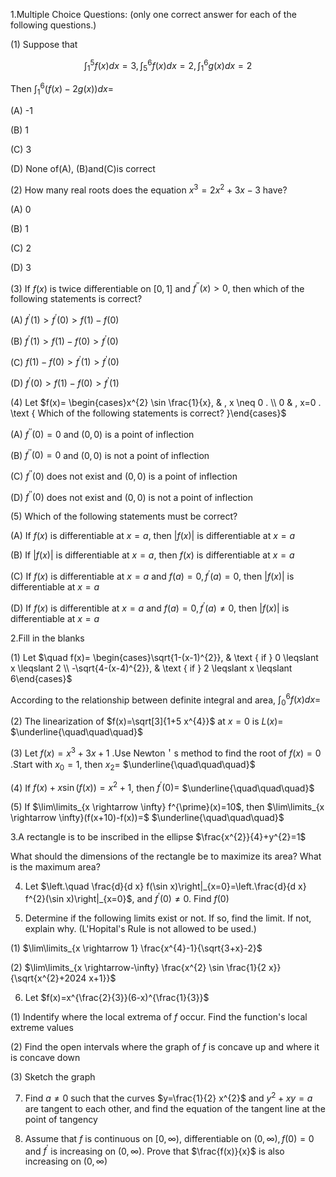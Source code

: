1.Multiple Choice Questions: (only one correct answer for each of the following questions.)

(1) Suppose that

$$
\int_{1}^{5} f(x) d x=3, \int_{5}^{6} f(x) d x=2, \int_{1}^{6} g(x) d x=2
$$

Then $\int_{1}^{6}(f(x)-2 g(x)) d x=$

(A) -1

(B) 1

(C) 3

(D) None of(A), (B)and(C)is correct

(2) How many real roots does the equation $x^{3}=2 x^{2}+3 x-3$ have?

(A) 0

(B) 1

(C) 2

(D) 3

(3) If $f(x)$ is twice differentiable on $[0,1]$ and $f^{\prime \prime}(x)>0$, then which of the following statements is correct?

(A) $f^{\prime}(1)>f^{\prime}(0)>f(1)-f(0)$

(B) $f^{\prime}(1)>f(1)-f(0)>f^{\prime}(0)$

(C) $f(1)-f(0)>f^{\prime}(1)>f^{\prime}(0)$

(D) $f^{\prime}(0)>f(1)-f(0)>f^{\prime}(1)$

(4) Let $f(x)= \begin{cases}x^{2} \sin \frac{1}{x}, & , x \neq 0 . \\ 0 & , x=0 . \text { Which of the following statements is correct? }\end{cases}$

(A) $f^{\prime \prime}(0)=0$ and $(0,0)$ is a point of inflection

(B) $f^{\prime \prime}(0)=0$ and $(0,0)$ is not a point of inflection

(C) $f^{\prime \prime}(0)$ does not exist and $(0,0)$ is a point of inflection

(D) $f^{\prime \prime}(0)$ does not exist and $(0,0)$ is not a point of inflection

(5) Which of the following statements must be correct?

(A) If $f(x)$ is differentiable at $x=a$, then $|f(x)|$ is differentiable at $x=a$

(B) If $|f(x)|$ is differentiable at $x=a$, then $f(x)$ is differentiable at $x=a$

(C) If $f(x)$ is differentiable at $x=a$ and $f(a)=0, f^{\prime}(a)=0$, then $|f(x)|$ is differentiable at $x=a$

(D) If $f(x)$ is differentible at $x=a$ and $f(a)=0, f^{\prime}(a) \neq 0$, then $|f(x)|$ is differentiable at $x=a$

2.Fill in the blanks

(1) Let $\quad f(x)= \begin{cases}\sqrt{1-(x-1)^{2}}, & \text { if } 0 \leqslant x \leqslant 2 \\ -\sqrt{4-(x-4)^{2}}, & \text { if } 2 \leqslant x \leqslant 6\end{cases}$

According to the relationship between definite integral and area,  $\int_{0}^{6} f(x) d x=$

(2) The linearization of $f(x)=\sqrt[3]{1+5 x^{4}}$ at $x=0$ is $L(x)=$ $\underline{\quad\quad\quad}$

(3) Let $f(x)=x^{3}+3 x+1$ .Use Newton＇s method to find the root of $f(x)=0$ .Start with $x_{0}=1$, then $x_{2}=$ $\underline{\quad\quad\quad}$

(4) If $f(x)+x \sin (f(x))=x^{2}+1$, then $f^{\prime}(0)=$ $\underline{\quad\quad\quad}$

(5) If $\lim\limits_{x \rightarrow \infty} f^{\prime}(x)=10$, then $\lim\limits_{x \rightarrow \infty}(f(x+10)-f(x))=$ $\underline{\quad\quad\quad}$

3.A rectangle is to be inscribed in the ellipse $\frac{x^{2}}{4}+y^{2}=1$

What should the dimensions of the rectangle be to maximize its area? What is the maximum area?

4. Let $\left.\quad \frac{d}{d x} f(\sin x)\right|_{x=0}=\left.\frac{d}{d x} f^{2}(\sin x)\right|_{x=0}$, and $f^{\prime}(0) \neq 0$. Find $f(0)$

5. Determine if the following limits exist or not. If so, find the limit. If not, explain why. (L'Hopital's Rule is not allowed to be used.)

(1) $\lim\limits_{x \rightarrow 1} \frac{x^{4}-1}{\sqrt{3+x}-2}$

(2) $\lim\limits_{x \rightarrow-\infty} \frac{x^{2} \sin \frac{1}{2 x}}{\sqrt{x^{2}+2024 x+1}}$

6. Let $f(x)=x^{\frac{2}{3}}(6-x)^{\frac{1}{3}}$

(1) Indentify where the local extrema of $f$ occur. Find the function's local extreme values

(2) Find the open intervals where the graph of $f$ is concave up and where it is concave down

(3) Sketch the graph

7. Find $a \neq 0$ such that the curves $y=\frac{1}{2} x^{2}$ and $y^{2}+x y=a$ are tangent to each other, and find the equation of the tangent line at the point of tangency

8. Assume that $f$ is continuous on $[0, \infty)$, differentiable on $(0, \infty), f(0)=0$ and $f^{\prime}$ is increasing on $(0, \infty)$. Prove that $\frac{f(x)}{x}$ is also increasing on $(0, \infty)$

